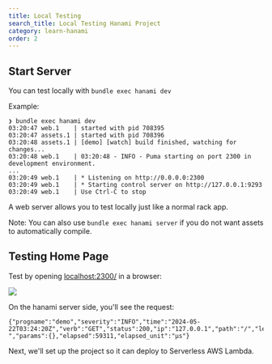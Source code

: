 ```yaml
---
title: Local Testing
search_title: Local Testing Hanami Project
category: learn-hanami
order: 2
---
```


## Start Server

You can test locally with `bundle exec hanami dev`

Example:

    ❯ bundle exec hanami dev
    03:20:47 web.1    | started with pid 708395
    03:20:47 assets.1 | started with pid 708396
    03:20:48 assets.1 | [demo] [watch] build finished, watching for changes...
    03:20:48 web.1    | 03:20:48 - INFO - Puma starting on port 2300 in development environment.
    ...
    03:20:49 web.1    | * Listening on http://0.0.0.0:2300
    03:20:49 web.1    | * Starting control server on http://127.0.0.1:9293
    03:20:49 web.1    | Use Ctrl-C to stop

A web server allows you to test locally just like a normal rack app.

Note: You can also use `bundle exec hanami server` if you do not want assets to automatically compile.

## Testing Home Page

Test by opening [localhost:2300/](http://localhost:2300/) in a browser:

![](https://img.boltops.com/tools/jets/learn/hanami/local-testing-homepage.png)

On the hanami server side, you'll see the request:

    {"progname":"demo","severity":"INFO","time":"2024-05-22T03:24:20Z","verb":"GET","status":200,"ip":"127.0.0.1","path":"/","length":"-","params":{},"elapsed":59311,"elapsed_unit":"µs"}

Next, we'll set up the project so it can deploy to Serverless AWS Lambda.

